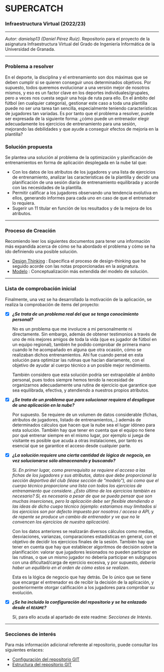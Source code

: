 # SUPERCATCH



### Infraestructura Virtual (2022/23)

****

*Autor: danielsp13 (Daniel Pérez Ruiz)*. Repositorio para el proyecto de la asignatura Infraestructura Virtual del Grado de Ingeniería Informática de la Universidad de Granada.

****



### Problema a resolver

En el deporte, la disciplina y el entrenamiento son dos máximas que se deben cumplir si se quieren conseguir unos determinados objetivos. Por supuesto, todos queremos evolucionar a una versión mejor de nosotros mismos, y eso es un factor clave en los deportes individuales/grupales, pero a veces nos cuesta seguir una hoja de ruta para ello. En el ámbito del fútbol (en cualquier categoría), gestionar este caso a toda una plantilla puede no ser una tarea tan sencilla, especialmente teniendo características de jugadores tan variadas. Es por tanto que el problema a resolver, puede ser expresada de la siguiente forma: ¿cómo puede un entrenador elegir adecuadamente los ejercicios de entrenamiento para una sesión, mejorando las debilidades y que ayude a conseguir efectos de mejoría en la plantilla?

### Solución propuesta

Se plantea una solución al problema de la optimización y planificación de entrenamientos en forma de aplicación desplegada en la nube tal que:

* Con los datos de los atributos de los jugadores y una lista de ejercicios de entrenamiento, analizar las características de la plantilla y decidir una planificación de una sesión diaría de entrenamiento equilibrada y acorde con las necesidades de la plantilla.
* Permitir calificar a los jugadores observando una tendencia evolutiva en ellos, generando informes para cada uno en caso de que el entrenador lo requiera.
* Sugerir un 11 titular en función de los resultados y de la mejora de los atributos.

****

### Proceso de Creación

Recomiendo leer los siguientes documentos para tener una información más expandida acerca de cómo se ha abordado el problema y cómo se ha ido definiendo una posible solución.

* [Design Thinking](docs/obj0/design-thinking.md) : Especifica el proceso de design-thinking que he seguido acorde con las notas proporcionadas en la asignatura.
* [Modelo](docs/obj0/modelo.md) : Conceptualización más extendida del modelo de solución.

****

### Lista de comprobación inicial

Finalmente, una vez se ha desarrollado la motivación de la aplicación, se realiza la comprobación de items del proyecto:

* [x] ***¿Se trata de un problema real del que se tenga conocimiento personal?***

    No es un problema que me involucre a mi personalmente ni directamente. Sin embargo, además de obtener testimonios a través de uno de mis mejores amigos de toda la vida (que es jugador de fútbol en un equipo regional), también he podido comprobar de primera mano cuando le he acompañado en alguna que otra ocasión, cómo se realizaban dichos entrenamientos. Ahí fue cuando pensé en esta solución para optimizar las rutinas que hacían diariamente, con el objetivo de ayudar al cuerpo técnico a un posible mejor rendimiento. 

    También considero que esta solución podría ser extrapolable al ámbito personal, pues todos siempre hemos tenido la necesidad de organizarnos adecuadamente una rutina de ejercicio que garantice que sea equilibrada, efectiva, y atendiendo a nuestros propios atributos.

    

* [x] ***¿Se trata de un problema que para solucionar requiera el despliegue de una aplicación en la nube?***
   
   Por supuesto. Se requiere de un volumen de datos considerable (fichas, atributos de jugadores, listado de entrenamientos,..) además de determinados cálculos que hacen que la nube sea el lugar idóneo para esta solución. También hay que tener en cuenta que el equipo no tiene por qué entrenar siempre en el mismo lugar, por ejemplo si juega de visitante es posible que acuda a otras instalaciones, por tanto es esencial que se garantice el acceso desde cualquier parte.
   
   
   
* [x] ***¿La solución requiere una cierta cantidad de lógica de negocio, en vez solucionarse sólo almacenando y buscando?***
    
    Sí. *En primer lugar, como prerrequisito se requiere el acceso a las fichas de los jugadores y sus atributos, datos que debe proporcional la sección deportiva del club (léase sección de "modelo"), así como que el cuerpo técnico proporcione una lista con todos los ejercicios de entrenamiento que considere. ¿Esto último de los ejercicios también es necesario? Sí, es necesario a pesar de que se pueda pensar que son muchas inserciones, pero la aplicación debe ser flexible atendiendo a las ideas de dicho cuepo técnico (ejemplo: estaríamos muy limitados si los ejercicios son por defecto impuesto por nosotros / acceso a API, y de repente se produce un cambio de entrenador y ve que no le convencen los ejercicios de nuestra aplicación).*
    
    Con los datos anteriores se realizarán diversos cálculos como medias, desviaciones, varianzas, comparaciones estadísticas en general, con el objetivo de decidir los ejercicios finales de la sesión. También hay que tener en cuenta que hay que establecer algoritmos de decisión sobre la planificación: valorar que jugadores lesionados no pueden participar en las rutinas, o que un mismo jugador no debería participar en subgrupos con una dificultad/carga de ejercicio excesiva, y por supuesto, *debería haber un equilibrio en el orden de cómo estos se realizan*.
    
    Esta es la lógica de negocio que hay detrás. De lo único que se tiene que encargar el entrenador es de recibir la decisión de la aplicación, y posteriormente otorgar calificación a los jugadores para comprobar su evolución.
    
    

* [x] ***¿Se ha incluído la configuración del repositorio y se ha enlazado desde el `README`?***

    Sí, para ello acuda al apartado de este readme: *Secciones de Interés*.



****

### Secciones de interés

Para más información adicional referente al repositorio, puede consultar los siguientes enlaces:

* [Configuración del repositorio GIT](repo-res/objetivo0-gitconfig.md)
* [Estructura del repositorio GIT](repo-res/objetivo0-gitstructure.md)